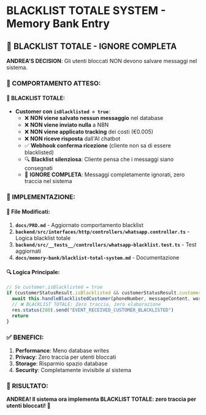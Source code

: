 # BLACKLIST TOTALE SYSTEM - Memory Bank Entry

## 🚫 BLACKLIST TOTALE - IGNORE COMPLETA

**ANDREA'S DECISION**: Gli utenti bloccati NON devono salvare messaggi nel sistema.

### **🎯 COMPORTAMENTO ATTESO:**

#### **🚫 BLACKLIST TOTALE:**
- **Customer con `isBlacklisted = true`**:
  - ❌ **NON viene salvato nessun messaggio** nel database
  - ❌ **NON viene inviato nulla** a N8N
  - ❌ **NON viene applicato tracking** dei costi (€0.005)
  - ❌ **NON riceve risposta** dall'AI chatbot
  - ✅ **Webhook conferma ricezione** (cliente non sa di essere blacklisted)
  - 🔍 **Blacklist silenziosa**: Cliente pensa che i messaggi siano consegnati
  - 🚫 **IGNORE COMPLETA**: Messaggi completamente ignorati, zero traccia nel sistema

### **🔧 IMPLEMENTAZIONE:**

#### **📁 File Modificati:**
1. **`docs/PRD.md`** - Aggiornato comportamento blacklist
2. **`backend/src/interfaces/http/controllers/whatsapp.controller.ts`** - Logica blacklist totale
3. **`backend/src/__tests__/controllers/whatsapp-blacklist.test.ts`** - Test aggiornati
4. **`docs/memory-bank/blacklist-total-system.md`** - Documentazione

#### **🔍 Logica Principale:**
```typescript
// Se customer.isBlacklisted = true
if (customerStatusResult.isBlacklisted && customerStatusResult.customer) {
  await this.handleBlacklistedCustomer(phoneNumber, messageContent, workspaceId, customer)
  // ❌ BLACKLIST TOTALE: Zero traccia, zero elaborazione
  res.status(200).send("EVENT_RECEIVED_CUSTOMER_BLACKLISTED")
  return
}
```

### **✅ BENEFICI:**

1. **Performance**: Meno database writes
2. **Privacy**: Zero traccia per utenti bloccati
3. **Storage**: Risparmio spazio database
4. **Security**: Completamente invisibile al sistema

### **🎯 RISULTATO:**

**ANDREA! Il sistema ora implementa BLACKLIST TOTALE: zero traccia per utenti bloccati! 🚫**

